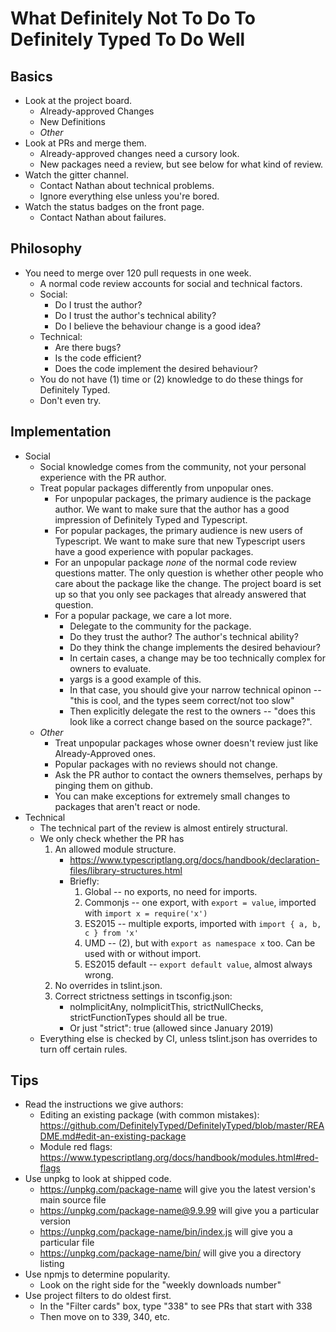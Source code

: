 # What Definitely Not To Do To Definitely Typed To Do Well

## Basics

- Look at the project board.
  - Already-approved Changes
  - New Definitions
  - *Other*
- Look at PRs and merge them.
  - Already-approved changes need a cursory look.
  - New packages need a review, but see below for what kind of review.
- Watch the gitter channel.
  - Contact Nathan about technical problems.
  - Ignore everything else unless you're bored.
- Watch the status badges on the front page.
  - Contact Nathan about failures.

## Philosophy

- You need to merge over 120 pull requests in one week.
  - A normal code review accounts for social and technical factors.
  - Social:
    - Do I trust the author?
    - Do I trust the author's technical ability?
    - Do I believe the behaviour change is a good idea?
  - Technical:
    - Are there bugs?
    - Is the code efficient?
    - Does the code implement the desired behaviour?
  - You do not have (1) time or (2) knowledge to do these things for Definitely Typed.
  - Don't even try.

## Implementation

- Social
  - Social knowledge comes from the community, not your personal experience with the PR author.
  - Treat popular packages differently from unpopular ones.
    - For unpopular packages, the primary audience is the package author.
        We want to make sure that the author has a good impression of Definitely Typed and Typescript.
    - For popular packages, the primary audience is new users of Typescript.
        We want to make sure that new Typescript users have a good experience with popular packages.
    - For an unpopular package *none* of the normal code review questions matter.
        The only question is whether other people who care about the package like the change.
        The project board is set up so that you only see packages that already answered that question.
    - For a popular package, we care a lot more.
      - Delegate to the community for the package.
      - Do they trust the author? The author's technical ability?
      - Do they think the change implements the desired behaviour?
      - In certain cases, a change may be too technically complex for owners to evaluate.
      - yargs is a good example of this.
      - In that case, you should give your narrow technical opinon -- "this is cool, and the types seem correct/not too slow"
      - Then explicitly delegate the rest to the owners -- "does this look like a correct change based on the source package?".
  - *Other*
    - Treat unpopular packages whose owner doesn't review just like Already-Approved ones.
    - Popular packages with no reviews should not change.
    - Ask the PR author to contact the owners themselves, perhaps by pinging them on github.
    - You can make exceptions for extremely small changes to packages that aren't react or node.
- Technical
  - The technical part of the review is almost entirely structural.
  - We only check whether the PR has
    1. An allowed module structure.
       - https://www.typescriptlang.org/docs/handbook/declaration-files/library-structures.html
       - Briefly:
         1. Global -- no exports, no need for imports.
         2. Commonjs -- one export, with `export = value`, imported with `import x = require('x')`
         3. ES2015 -- multiple exports, imported with `import { a, b, c } from 'x'`
         4. UMD -- (2), but with `export as namespace x` too. Can be used with or without import.
         5. ES2015 default -- `export default value`, almost always wrong.
    2. No overrides in tslint.json.
    3. Correct strictness settings in tsconfig.json:
       - noImplicitAny, noImplicitThis, strictNullChecks, strictFunctionTypes should all be true.
       - Or just "strict": true (allowed since January 2019)
  - Everything else is checked by CI, unless tslint.json has overrides to turn off certain rules.


## Tips

- Read the instructions we give authors:
  - Editing an existing package (with common mistakes): https://github.com/DefinitelyTyped/DefinitelyTyped/blob/master/README.md#edit-an-existing-package
  - Module red flags: https://www.typescriptlang.org/docs/handbook/modules.html#red-flags
- Use unpkg to look at shipped code.
  - https://unpkg.com/package-name will give you the latest version's main source file
  - https://unpkg.com/package-name@9.9.99 will give you a particular version
  - https://unpkg.com/package-name/bin/index.js will give you a particular file
  - https://unpkg.com/package-name/bin/ will give you a directory listing
- Use npmjs to determine popularity.
  - Look on the right side for the "weekly downloads number"
- Use project filters to do oldest first.
  - In the "Filter cards" box, type "338" to see PRs that start with 338
  - Then move on to 339, 340, etc.
